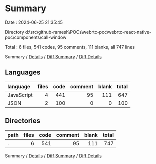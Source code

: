 # Summary

Date : 2024-06-25 21:35:45

Directory d:\\src\\github-ramesh\\POCs\\webrtc-poc\\webrtc-react-native-poc\\components\\call-window

Total : 6 files,  541 codes, 95 comments, 111 blanks, all 747 lines

Summary / [Details](details.md) / [Diff Summary](diff.md) / [Diff Details](diff-details.md)

## Languages
| language | files | code | comment | blank | total |
| :--- | ---: | ---: | ---: | ---: | ---: |
| JavaScript | 4 | 441 | 95 | 111 | 647 |
| JSON | 2 | 100 | 0 | 0 | 100 |

## Directories
| path | files | code | comment | blank | total |
| :--- | ---: | ---: | ---: | ---: | ---: |
| . | 6 | 541 | 95 | 111 | 747 |

Summary / [Details](details.md) / [Diff Summary](diff.md) / [Diff Details](diff-details.md)